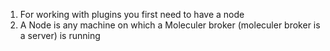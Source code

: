1. For working with plugins you first need to have a node
2. A Node is any machine on which a Moleculer broker (moleculer broker is a server) is running